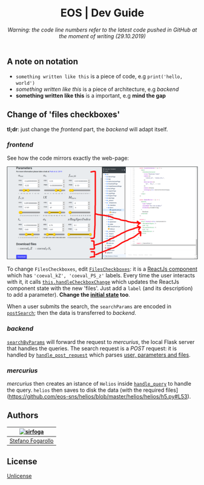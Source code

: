 <div align="center">
<h1>EOS | Dev Guide</h1>
<em>Warning: the code line numbers refer to the latest code pushed in GitHub at the moment of writing (29.10.2019)</em></br></br>
</div>


## A note on notation

- `something written like this` is a piece of code, e.g `print('hello, world')`
- *something written like this* is a piece of architecture, e.g *backend*
- **something written like this** is a important, e.g **mind the gap**


## Change of 'files checkboxes'

**tl;dr**: just change the *frontend* part, the *backend* will adapt itself.

### *frontend*
See how the code mirrors exactly the web-page:

![frontend 2 code](img/frontend2code.png)

To change `FilesCheckboxes`, edit [`FilesCheckboxes`](https://github.com/eos-sns/frontend/blob/master/src/_components/forms/SearchForm.jsx#L187): it is a [ReactJs component](https://reactjs.org/docs/components-and-props.html) which has `'coeval_kZ', 'coeval_PS_z'` labels. Every time the user interacts with it, it calls [`this.handleCheckboxChange`](https://github.com/eos-sns/frontend/blob/master/src/_components/forms/SearchForm.jsx#L39) which updates the ReactJs component state with the new 'files'. Just add a `label` (and its description) to add a parameter). **Change the [initial state](https://github.com/eos-sns/frontend/blob/master/src/_components/forms/SearchForm.jsx#L23) too**.

When a user submits the search, the `searchParams` are encoded in [`postSearch`](https://github.com/eos-sns/frontend/blob/master/src/_services/search.service.js#L10); then the data is transferred to *backend*.

### *backend*
[`searchByParams`](https://github.com/eos-sns/backend/blob/master/search/search.service.js#L12) will forward the request to *mercurius*, the local Flask server that handles the queries. The search request is a *POST* request: it is handled by [`handle_post_request`](https://github.com/eos-sns/mercurius/blob/master/mercurius/server.py#L16) which parses [user, parameters and files](https://github.com/eos-sns/mercurius/blob/master/mercurius/req/handlers.py#L118).

### *mercurius*
*mercurius* then creates an istance of `Helios` inside [`handle_query`](https://github.com/eos-sns/mercurius/blob/master/mercurius/req/handlers.py#L83) to handle the query. `helios` then saves to disk the data (with the required files](https://github.com/eos-sns/helios/blob/master/helios/helios/h5.py#L53).


## Authors
| [![sirfoga](https://avatars0.githubusercontent.com/u/14162628?s=128&v=4)](https://github.com/sirfoga "Follow @sirfoga on Github") |
|---|
| [Stefano Fogarollo](https://sirfoga.github.io) |


## License
[Unlicense](https://unlicense.org/)
